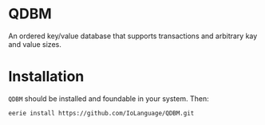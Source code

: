 # QDBM 
An ordered key/value database that supports transactions and arbitrary kay and value sizes.

# Installation 
`QDBM` should be installed and foundable in your system. Then:
```
eerie install https://github.com/IoLanguage/QDBM.git
```
